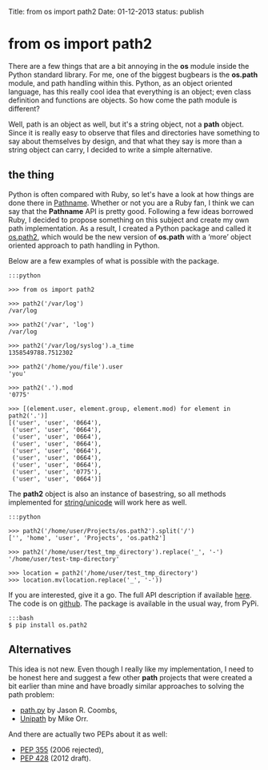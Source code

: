 Title:   from os import path2
Date:    01-12-2013
status:  publish

# from os import path2

There are a few things that are a bit annoying in the **os** module inside the Python standard library. For me, one of the biggest bugbears is the **os.path** module, and path handling within this. Python, as an object oriented language, has this really cool idea that everything is an object; even class definition and functions are objects. So how come the path module is different?

Well, path is an object as well, but it's a string object, not a **path** object. Since it is really easy to observe that files and directories have something to say about themselves by design, and that what they say is more than a string object can carry, I decided to write a simple alternative.

## the thing

Python is often compared with Ruby, so let's have a look at how things are done there in 
[Pathname](http://www.ruby-doc.org/stdlib-1.9.3/libdoc/pathname/rdoc/Pathname.html). Whether or not you are a Ruby fan, I think we can say that the **Pathname** API is pretty good. Following a few ideas borrowed Ruby, I decided to propose something on this subject and create my own path implementation. As a result, I created a Python package and called it [os.path2](http://ospath2.xando.org/), which would be the new version of **os.path** with a ‘more’ object oriented approach to path handling in Python.

Below are a few examples of what is possible with the package.


	:::python
	
	>>> from os import path2

    >>> path2('/var/log')
    /var/log

    >>> path2('/var', 'log')
    /var/log
	
	>>> path2('/var/log/syslog').a_time
	1358549788.7512302

    >>> path2('/home/you/file').user
    'you'
	
	>>> path2('.').mod
	'0775'

    >>> [(element.user, element.group, element.mod) for element in path2('.')]
    [('user', 'user', '0664'),
     ('user', 'user', '0664'),
     ('user', 'user', '0664'),
     ('user', 'user', '0664'),
     ('user', 'user', '0664'),
     ('user', 'user', '0664'),
     ('user', 'user', '0664'),
     ('user', 'user', '0775'),
     ('user', 'user', '0664')]


The **path2** object is also an instance of basestring, so all methods implemented for 
[string/unicode](http://docs.python.org/2/library/stdtypes.html#string-methods) 
will work here as well.

	:::python
	
	>>> path2('/home/user/Projects/os.path2').split('/')
	['', 'home', 'user', 'Projects', 'os.path2']

	>>> path2('/home/user/test_tmp_directory').replace('_', '-')
	'/home/user/test-tmp-directory'
	
	>>> location = path2('/home/user/test_tmp_directory')
	>>> location.mv(location.replace('_', '-'))


If you are interested, give it a go. 
The full API description if available [here](http://ospath2.xando.org/en/latest/). 
The code is on [github](http://ospath2.xando.org/). 
The package is available in the usual way, from PyPi.

	:::bash
	$ pip install os.path2

Alternatives
------------

This idea is not new. Even though I really like my implementation, I need to be honest here and suggest a few other **path** projects that were created a bit earlier than mine and have broadly similar approaches to solving the path problem:


* [path.py](https://github.com/jaraco/path.py) by Jason R. Coombs,
* [Unipath](https://github.com/mikeorr/Unipath) by Mike Orr.


And there are actually two PEPs about it as well:

* [PEP 355](http://www.python.org/dev/peps/pep-0355/) (2006 rejected), 
* [PEP 428](http://www.python.org/dev/peps/pep-0428/) (2012 draft).

